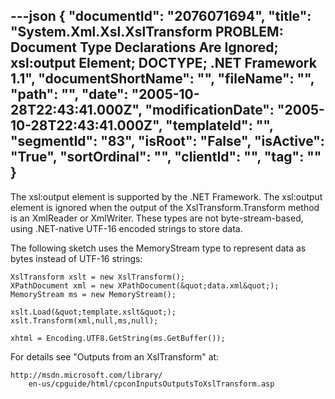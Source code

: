 ---json
{
  "documentId": "2076071694",
  "title": "System.Xml.Xsl.XslTransform PROBLEM: Document Type Declarations Are Ignored; xsl:output Element; DOCTYPE; .NET Framework 1.1",
  "documentShortName": "",
  "fileName": "",
  "path": "",
  "date": "2005-10-28T22:43:41.000Z",
  "modificationDate": "2005-10-28T22:43:41.000Z",
  "templateId": "",
  "segmentId": "83",
  "isRoot": "False",
  "isActive": "True",
  "sortOrdinal": "",
  "clientId": "",
  "tag": ""
}
---

The xsl:output element is supported by the .NET Framework. The xsl:output element is ignored when the output of the XslTransform.Transform method is an XmlReader or XmlWriter. These types are not byte-stream-based, using .NET-native UTF-16 encoded strings to store data.

The following sketch uses the MemoryStream type to represent data as bytes instead of UTF-16 strings:

    XslTransform xslt = new XslTransform();
    XPathDocument xml = new XPathDocument(&quot;data.xml&quot;);
    MemoryStream ms = new MemoryStream();

    xslt.Load(&quot;template.xslt&quot;);
    xslt.Transform(xml,null,ms,null);

    xhtml = Encoding.UTF8.GetString(ms.GetBuffer());

For details see &quot;Outputs from an XslTransform&quot; at:

    http://msdn.microsoft.com/library/
        en-us/cpguide/html/cpconInputsOutputsToXslTransform.asp
